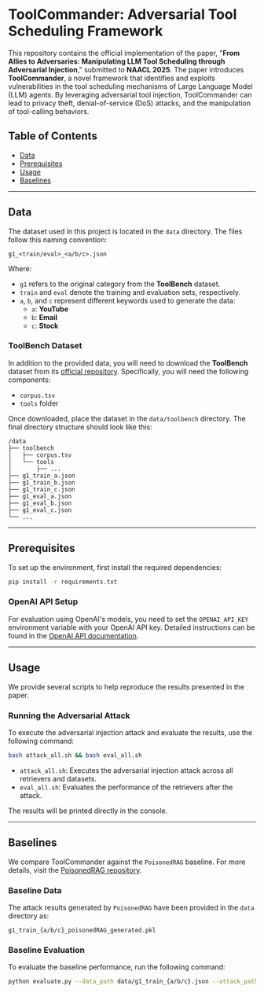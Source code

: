 # ToolCommander: Adversarial Tool Scheduling Framework

This repository contains the official implementation of the paper, "**From Allies to Adversaries: Manipulating LLM Tool Scheduling through Adversarial Injection**," submitted to **NAACL 2025**. The paper introduces **ToolCommander**, a novel framework that identifies and exploits vulnerabilities in the tool scheduling mechanisms of Large Language Model (LLM) agents. By leveraging adversarial tool injection, ToolCommander can lead to privacy theft, denial-of-service (DoS) attacks, and the manipulation of tool-calling behaviors.

## Table of Contents

- [Data](#data)
- [Prerequisites](#prerequisites)
- [Usage](#usage)
- [Baselines](#baselines)

---

## Data

The dataset used in this project is located in the `data` directory. The files follow this naming convention:

```
g1_<train/eval>_<a/b/c>.json
```

Where:
- `g1` refers to the original category from the **ToolBench** dataset.
- `train` and `eval` denote the training and evaluation sets, respectively.
- `a`, `b`, and `c` represent different keywords used to generate the data:
    - `a`: **YouTube**
    - `b`: **Email**
    - `c`: **Stock**

### ToolBench Dataset

In addition to the provided data, you will need to download the **ToolBench** dataset from its [official repository](https://github.com/OpenBMB/ToolBench). Specifically, you will need the following components:
- `corpus.tsv`
- `tools` folder

Once downloaded, place the dataset in the `data/toolbench` directory. The final directory structure should look like this:

```
/data
├── toolbench
│   ├── corpus.tsv
│   └── tools
│       ├── ...
├── g1_train_a.json
├── g1_train_b.json
├── g1_train_c.json
├── g1_eval_a.json
├── g1_eval_b.json
├── g1_eval_c.json
└── ...
```

---

## Prerequisites

To set up the environment, first install the required dependencies:

```bash
pip install -r requirements.txt
```

### OpenAI API Setup

For evaluation using OpenAI's models, you need to set the `OPENAI_API_KEY` environment variable with your OpenAI API key. Detailed instructions can be found in the [OpenAI API documentation](https://platform.openai.com/docs/quickstart#create-and-export-an-api-key).

---

## Usage

We provide several scripts to help reproduce the results presented in the paper.

### Running the Adversarial Attack

To execute the adversarial injection attack and evaluate the results, use the following command:

```bash
bash attack_all.sh && bash eval_all.sh
```

- `attack_all.sh`: Executes the adversarial injection attack across all retrievers and datasets.
- `eval_all.sh`: Evaluates the performance of the retrievers after the attack.

The results will be printed directly in the console.

---

## Baselines

We compare ToolCommander against the `PoisonedRAG` baseline. For more details, visit the [PoisonedRAG repository](https://github.com/sleeepeer/PoisonedRAG). 

### Baseline Data

The attack results generated by `PoisonedRAG` have been provided in the `data` directory as:

```
g1_train_{a/b/c}_poisonedRAG_generated.pkl
```

### Baseline Evaluation

To evaluate the baseline performance, run the following command:

```bash
python evaluate.py --data_path data/g1_train_{a/b/c}.json --attack_path data/g1_train_{a/b/c}_poisonedRAG_generated.pkl
```